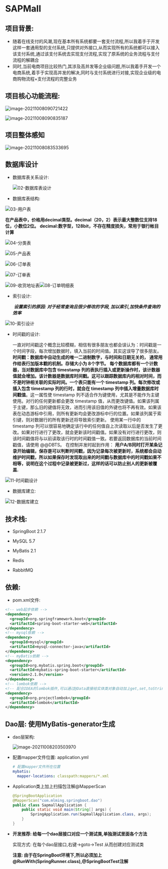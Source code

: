 # SAPMall

## 项目背景:

* 随着在线支付的风潮,现在基本所有系统都要一套支付流程,所以我着手于开发这样一套通用型的支付系统,只提供对外接口,从而实现所有的系统都可以接入该支付系统,通过该支付系统去实现支付流程,实现了原系统的业务流程与支付流程的解耦合
* 同时,当前电商项目比较热门,其涉及高并发等企业级问题,所以我着手开发一个电商系统,着手于实现高并发的解决,同时与支付系统进行对接,实现企业级的电商购物流程+支付流程的完整业务

## 项目核心功能流程:

![image-20211008090721422](F:\acer\ProjectForWork\sapmall\doc\mdImage\image-20211008090721422.png)

![image-20211008090835187](F:\acer\ProjectForWork\sapmall\doc\mdImage\image-20211008090835187.png)



## 项目整体感知

![image-20211008083533695](F:\acer\ProjectForWork\sapmall\doc\mdImage\image-20211008083533695.png)



## 数据库设计

* 数据库表关系设计:

  ![02-数据库表设计](F:\acer\ProjectForWork\sapmall\doc\mdImage\02-数据库表设计.jpg)

* 数据库表结构:

![03-用户表](F:\acer\ProjectForWork\sapmall\doc\mdImage\03-用户表.jpg)

**在产品表中，价格用decimal类型。decimal（20，2）表示最大整数位支持18位，小数位2位。**
**decimal:数字型，128bit，不存在精度损失，常用于银行帐目计算**

![04-分类表](F:\acer\ProjectForWork\sapmall\doc\mdImage\04-分类表.jpg)

![05-产品表](F:\acer\ProjectForWork\sapmall\doc\mdImage\05-产品表.jpg)

![06-订单表](F:\acer\ProjectForWork\sapmall\doc\mdImage\06-订单表.jpg)

![07-订单表](F:\acer\ProjectForWork\sapmall\doc\mdImage\07-订单表.jpg)

![09-收货地址表](F:\acer\ProjectForWork\sapmall\doc\mdImage\09-收货地址表.jpg)![08-订单明细表](F:\acer\ProjectForWork\sapmall\doc\mdImage\08-订单明细表.jpg)

* 索引设计: 

  ​	***设置索引的原因:  对于经常查询且很少修改的字段, 加以索引,加快条件查询的效率***

![10-索引设计](F:\acer\ProjectForWork\sapmall\doc\mdImage\10-索引设计-1633653584311.jpg)

* 时间戳的设计: 

  一直对时间戳这个概念比较模糊，相信有很多朋友也都会误认为：时间戳是一个时间字段，每次增加数据时，填入当前的时间值。其实这误导了很多朋友。
  **时间戳：数据库中自动生成的唯一二进制数字，与时间和日期无关的， 通常用作给表行加版本戳的机制。存储大小为 8个字节。**
  **每个数据库都有一个计数器，当对数据库中包含 timestamp 列的表执行插入或更新操作时，该计数器值就会增加。该计数器是数据库时间戳。这可以跟踪数据库内的相对时间，而不是时钟相关联的实际时间。一个表只能有一个 timestamp 列。每次修改或插入包含 timestamp 列的行时，就会在 timestamp 列中插入增量数据库时间戳值**。这一属性使 timestamp 列不适合作为键使用，尤其是不能作为主键使用。对行的任何更新都会更改 timestamp 值，从而更改键值。如果该列属于主键，那么旧的键值将无效，进而引用该旧值的外键也将不再有效。如果该表在动态游标中引用，则所有更新均会更改游标中行的位置。如果该列属于索引键，则对数据行的所有更新还将导致索引更新。
  使用某一行中的 timestamp 列可以很容易地确定该行中的任何值自上次读取以后是否发生了更改。如果对行进行了更改，就会更新该时间戳值。如果没有对行进行更改，则该时间戳值将与以前读取该行时的时间戳值一致。若要返回数据库的当前时间戳值，请使用 @@DBTS。
  在控制并发时起到作用：
  **用户A/B同时打开某条记录开始编辑，保存是可以判断时间戳，因为记录每次被更新时，系统都会自动维护时间戳，所以如果保存时发现取出来的时间戳与数据库中的时间戳如果不相等，说明在这个过程中记录被更新过，这样的话可以防止别人的更新被覆盖.**

![11-时间戳设计](F:\acer\ProjectForWork\sapmall\doc\mdImage\11-时间戳设计.jpg)



* 数据库建立:

![12-数据库建立](F:\acer\ProjectForWork\sapmall\doc\mdImage\12-数据库建立.jpg)



## 技术栈:

* SpringBoot  2.1.7

* MySQL 5.7

* MyBatis 2.1

* Redis

* RabbitMQ

  

## 依赖:

* pom.xml文件: 

```xml
<!-- web起步依赖 -->
<dependency>
  <groupId>org.springframework.boot</groupId>
  <artifactId>spring-boot-starter-web</artifactId>
</dependency>
<!-- mysql依赖 -->
<dependency>
  <groupId>mysql</groupId>
  <artifactId>mysql-connector-java</artifactId>
</dependency>
<!-- myBatis依赖 -->
<dependency>
  <groupId>org.mybatis.spring.boot</groupId>
  <artifactId>mybatis-spring-boot-starter</artifactId>
  <version>2.1.0</version>
</dependency>
<!-- lombok依赖 -->
<!-- 配合IDEA的lombok插件,可以通过@Data直接给实体类对象自动加上get,set,toString等方法,加快开发效率 -->
<dependency>
  <groupId>org.projectlombok</groupId>
  <artifactId>lombok</artifactId>
</dependency>
```



## Dao层: 使用MyBatis-generator生成

* dao层架构:

  ![image-20211008203503970](F:\acer\ProjectForWork\sapmall\doc\mdImage\image-20211008203503970.png)

* 配置mapper文件位置: application.yml

  ```yml
  # 配置mapper文件所在位置
  mybatis:
    mapper-locations: classpath:mappers/*.xml
  ```

* Application类上加上扫描包注解@MapperScan

  ```java
  @SpringBootApplication
  @MapperScan("com.mlming.springboot.dao")
  public class SapmallApplication {
      public static void main(String[] args) {
          SpringApplication.run(SapmallApplication.class, args);
      }
  }
  ```

* **开发推荐: 给每一个dao层接口对应一个测试类,单独测试里面各个方法**

  实现方式: 在每个dao层接口,右键->goto->Test 从而创建对应测试类

  **注意: 由于在SpringBoot环境下,所以必须加上@RunWith(SpringRunner.class),@SpringBootTest注解**













































